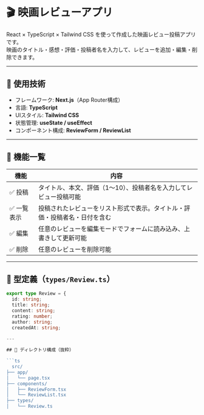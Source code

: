 # 🎬 映画レビューアプリ

React × TypeScript × Tailwind CSS を使って作成した映画レビュー投稿アプリです。  
映画のタイトル・感想・評価・投稿者名を入力して、レビューを追加・編集・削除できます。

---

## 🔧 使用技術

- フレームワーク: **Next.js**（App Router構成）
- 言語: **TypeScript**
- UIスタイル: **Tailwind CSS**
- 状態管理: **useState / useEffect**
- コンポーネント構成: **ReviewForm / ReviewList**

---

## 📸 機能一覧

| 機能         | 内容                                                                 |
|--------------|----------------------------------------------------------------------|
| ✅ 投稿       | タイトル、本文、評価（1〜10）、投稿者名を入力してレビュー投稿可能              |
| ✅ 一覧表示   | 投稿されたレビューをリスト形式で表示。タイトル・評価・投稿者名・日付を含む        |
| ✅ 編集       | 任意のレビューを編集モードでフォームに読み込み、上書きして更新可能              |
| ✅ 削除       | 任意のレビューを削除可能                                              |

---

## 🧩 型定義（`types/Review.ts`）

```ts
export type Review = {
  id: string;
  title: string;
  content: string;
  rating: number;
  author: string;
  createdAt: string;
  
---  

## 🧩 ディレクトリ構成（抜粋）  

```ts
  src/
├── app/
│   └── page.tsx
├── components/
│   ├── ReviewForm.tsx
│   └── ReviewList.tsx
├── types/
│   └── Review.ts